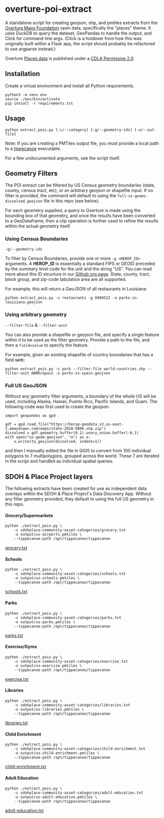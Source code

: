 # overture-poi-extract

A standalone script for creating geojson, shp, and pmtiles extracts from the [Overture Maps Foundation](https://overturemaps.org/) open data, specifically the "places" theme. It uses DuckDB to query the dataset, GeoPandas to handle the output, and Click for command-line args. (Click is a holdover from how this was originally built within a Flask app, the script should probably be refactored to use argparse instead.)

Overture [Places data](https://docs.overturemaps.org/guides/places/) is published under a [CDLA Permissive 2.0](https://cdla.dev/permissive-2-0/).

## Installation

Create a virtual environment and install all Python requirements.

```
python3 -m venv env
source ./env/bin/activate
pip install -r requirements.txt
```

## Usage

```
python extract_pois.py [-c/--category] [-g/--geometry-ids] [-o/--out-file]
```

Note: If you are creating a PMTiles output file, you must provide a local path to a [tippecanoe](https://github.com/felt/tippecanoe) executable.

For a few undocumented arguments, see the script itself.

## Geometry Filters

The POI extract can be filtered by US Census geometry boundaries (state, county, census tract, etc), or an arbitrary geojson or shapefile input. If no filter is provided, the command will default to using the `full-us-geoms-dissolved.geojson` file in this repo (see below).

For each geometry supplied, a query to Overture is made using the bounding box of that geometry, and once the results have been converted to a GeoDataframe, then a clip operation is further used to refine the results within the actual geometry itself.

### Using Census Boundaries

`-g/--geometry-ids`

To filter by Census Boundaries, provide one or more `-g <HEROP_ID>` arguments. A **HEROP_ID** is essentially a standard FIPS or GEOID preceded by the summary level code for the unit and the string "US". You can read more about this ID structure in our [Github org page](https://github.com/healthyregions). State, county, tract, block group, and zip-code tabulation area are all supported.

For example, this will return a GeoJSON of all restaurants in Louisiana:

```
python extract_pois.py -c restaurants -g 040US22 -o parks-in-louisiana.geojson
```


### Using arbitrary geometry

`--filter-file` & `--filter-unit`

You can also provide a shapefile or geojson file, and specify a single feature within it to be used as the filter geometry. Provide a path to the file, and then a `field=value` to specify the feature.

For example, given an existing shapefile of country boundaries that has a field `NAME`:

```
python extract_pois.py -c park --filter-file world-countries.shp --filter-unit NAME=Spain -o parks-in-spain.geojson
```

### Full US GeoJSON

Without any geometry filter arguments, a boundary of the whole US will be used, including Alaska, Hawaii, Puerto Rico, Pacific Islands, and Guam. The following code was first used to create the geojson:

```
import geopandas as gpd

gdf = gpd.read_file("https://herop-geodata.s3.us-east-2.amazonaws.com/oeps/state-2018-500k-shp.zip")
dissolved = gdf.geometry.buffer(0.1).unary_union.buffer(-0.1)
with open("us-geom.geojson", "w") as o:
    o.write(to_geojson(dissolved, indent=1))
```

and then I manually edited the file in QGIS to convert from 100 individual polygons to 7 multipolygons, grouped across the world. These 7 are iterated in the script and handled as individual spatial queries.

## SDOH & Place Project layers

The following extracts have been created for use as independent data overlays within the SDOH & Place Project's Data Discovery App. Without any filter geometry provided, they default to using the full US geometry in this repo.

#### Grocery/Supermarkets

```
python ./extract_pois.py \
    -c sdohplace-community-asset-categories/grocery.txt
    -o output/us-airports.pmtiles \
    --tippecanoe-path /opt/tippecanoe/tippecanoe
```

[grocery.txt](./sdohplace-community-asset-categories/grocery.txt)


#### Schools

```
python ./extract_pois.py \
    -c sdohplace-community-asset-categories/schools.txt
    -o output/us-schools.pmtiles \
    --tippecanoe-path /opt/tippecanoe/tippecanoe
```

[schools.txt](./sdohplace-community-asset-categories/schools.txt)

#### Parks

```
python ./extract_pois.py \
    -c sdohplace-community-asset-categories/parks.txt
    -o output/us-parks.pmtiles \
    --tippecanoe-path /opt/tippecanoe/tippecanoe
```

[parks.txt](./sdohplace-community-asset-categories/parks.txt)

#### Exercise/Gyms

```
python ./extract_pois.py \
    -c sdohplace-community-asset-categories/exercise.txt
    -o output/us-exercise.pmtiles \
    --tippecanoe-path /opt/tippecanoe/tippecanoe
```

[exercise.txt](./sdohplace-community-asset-categories/exercise.txt)

#### Libraries

```
python ./extract_pois.py \
    -c sdohplace-community-asset-categories/libraries.txt
    -o output/us-libraries.pmtiles \
    --tippecanoe-path /opt/tippecanoe/tippecanoe
```

[libraries.txt](./sdohplace-community-asset-categories/libraries.txt)

#### Child Enrichment

```
python ./extract_pois.py \
    -c sdohplace-community-asset-categories/child-enrichment.txt
    -o output/us-child-enrichment.pmtiles \
    --tippecanoe-path /opt/tippecanoe/tippecanoe
```

[child-enrichment.txt](./sdohplace-community-asset-categories/child-enrichment.txt)

#### Adult Education

```
python ./extract_pois.py \
    -c sdohplace-community-asset-categories/adult-education.txt
    -o output/us-adult-education.pmtiles \
    --tippecanoe-path /opt/tippecanoe/tippecanoe
```

[adult-education.txt](./sdohplace-community-asset-categories/adult-education.txt)
